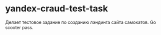 # yandex-craud-test-task
Делает тестовое задание по созданию лэндинга сайта самокатов. Go scooter pass.
